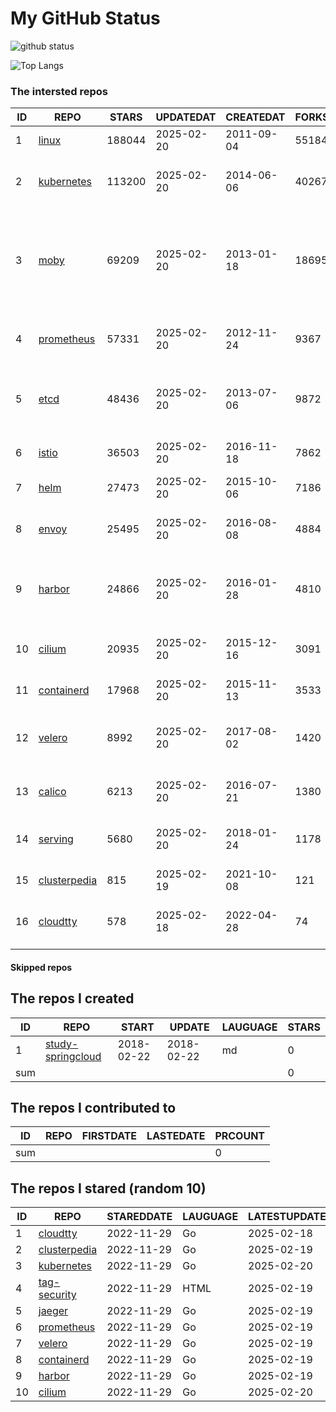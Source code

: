 # My GitHub Status

<img src="https://github-readme-stats-1.yihong0618.vercel.app/api?username=daoqingniu&show_icons=true&&&hide_title=true&count_private=true" alt="github status" />

![Top Langs](https://github-readme-stats-1.yihong0618.vercel.app/api/top-langs/?username=daoqingniu&layout=compact)

<!--START_SECTION:github_repos-->
### The intersted repos
| ID |                              REPO                               | STARS  | UPDATEDAT  | CREATEDAT  | FORKSCOUNT |                                                DESCRIPTIONS                                                |
|----|-----------------------------------------------------------------|--------|------------|------------|------------|------------------------------------------------------------------------------------------------------------|
|  1 | [linux](https://github.com/torvalds/linux)                      | 188044 | 2025-02-20 | 2011-09-04 |      55184 | Linux kernel source tree                                                                                   |
|  2 | [kubernetes](https://github.com/kubernetes/kubernetes)          | 113200 | 2025-02-20 | 2014-06-06 |      40267 | Production-Grade Container Scheduling and Management                                                       |
|  3 | [moby](https://github.com/moby/moby)                            |  69209 | 2025-02-20 | 2013-01-18 |      18695 | The Moby Project - a collaborative project for the container ecosystem to assemble container-based systems |
|  4 | [prometheus](https://github.com/prometheus/prometheus)          |  57331 | 2025-02-20 | 2012-11-24 |       9367 | The Prometheus monitoring system and time series database.                                                 |
|  5 | [etcd](https://github.com/etcd-io/etcd)                         |  48436 | 2025-02-20 | 2013-07-06 |       9872 | Distributed reliable key-value store for the most critical data of a distributed system                    |
|  6 | [istio](https://github.com/istio/istio)                         |  36503 | 2025-02-20 | 2016-11-18 |       7862 | Connect, secure, control, and observe services.                                                            |
|  7 | [helm](https://github.com/helm/helm)                            |  27473 | 2025-02-20 | 2015-10-06 |       7186 | The Kubernetes Package Manager                                                                             |
|  8 | [envoy](https://github.com/envoyproxy/envoy)                    |  25495 | 2025-02-20 | 2016-08-08 |       4884 | Cloud-native high-performance edge/middle/service proxy                                                    |
|  9 | [harbor](https://github.com/goharbor/harbor)                    |  24866 | 2025-02-20 | 2016-01-28 |       4810 | An open source trusted cloud native registry project that stores, signs, and scans content.                |
| 10 | [cilium](https://github.com/cilium/cilium)                      |  20935 | 2025-02-20 | 2015-12-16 |       3091 | eBPF-based Networking, Security, and Observability                                                         |
| 11 | [containerd](https://github.com/containerd/containerd)          |  17968 | 2025-02-20 | 2015-11-13 |       3533 | An open and reliable container runtime                                                                     |
| 12 | [velero](https://github.com/vmware-tanzu/velero)                |   8992 | 2025-02-20 | 2017-08-02 |       1420 | Backup and migrate Kubernetes applications and their persistent volumes                                    |
| 13 | [calico](https://github.com/projectcalico/calico)               |   6213 | 2025-02-20 | 2016-07-21 |       1380 | Cloud native networking and network security                                                               |
| 14 | [serving](https://github.com/knative/serving)                   |   5680 | 2025-02-20 | 2018-01-24 |       1178 | Kubernetes-based, scale-to-zero, request-driven compute                                                    |
| 15 | [clusterpedia](https://github.com/clusterpedia-io/clusterpedia) |    815 | 2025-02-19 | 2021-10-08 |        121 | The Encyclopedia of Kubernetes clusters                                                                    |
| 16 | [cloudtty](https://github.com/cloudtty/cloudtty)                |    578 | 2025-02-18 | 2022-04-28 |         74 | A Friendly Kubernetes CloudShell (Web Terminal) !                                                          |



#### Skipped repos
<!--END_SECTION:github_repos-->

<!--START_SECTION:my_github-->
## The repos I created
| ID  |                                 REPO                                 |   START    |   UPDATE   | LAUGUAGE | STARS |
|-----|----------------------------------------------------------------------|------------|------------|----------|-------|
|   1 | [study-springcloud](https://github.com/daoqingniu/study-springcloud) | 2018-02-22 | 2018-02-22 | md       |     0 |
| sum |                                                                      |            |            |          |     0 |

## The repos I contributed to
| ID  | REPO | FIRSTDATE | LASTEDATE | PRCOUNT |
|-----|------|-----------|-----------|---------|
| sum |      |           |           |       0 |

## The repos I stared (random 10)
| ID |                              REPO                               | STAREDDATE | LAUGUAGE | LATESTUPDATE |
|----|-----------------------------------------------------------------|------------|----------|--------------|
|  1 | [cloudtty](https://github.com/cloudtty/cloudtty)                | 2022-11-29 | Go       | 2025-02-18   |
|  2 | [clusterpedia](https://github.com/clusterpedia-io/clusterpedia) | 2022-11-29 | Go       | 2025-02-19   |
|  3 | [kubernetes](https://github.com/kubernetes/kubernetes)          | 2022-11-29 | Go       | 2025-02-20   |
|  4 | [tag-security](https://github.com/cncf/tag-security)            | 2022-11-29 | HTML     | 2025-02-19   |
|  5 | [jaeger](https://github.com/jaegertracing/jaeger)               | 2022-11-29 | Go       | 2025-02-19   |
|  6 | [prometheus](https://github.com/prometheus/prometheus)          | 2022-11-29 | Go       | 2025-02-19   |
|  7 | [velero](https://github.com/vmware-tanzu/velero)                | 2022-11-29 | Go       | 2025-02-19   |
|  8 | [containerd](https://github.com/containerd/containerd)          | 2022-11-29 | Go       | 2025-02-19   |
|  9 | [harbor](https://github.com/goharbor/harbor)                    | 2022-11-29 | Go       | 2025-02-19   |
| 10 | [cilium](https://github.com/cilium/cilium)                      | 2022-11-29 | Go       | 2025-02-20   |

<!--END_SECTION:my_github-->
